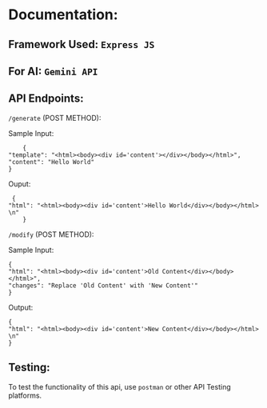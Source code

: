 # Documentation:
## Framework Used: `Express JS`
## For AI: `Gemini API`

## API Endpoints:
	
 `/generate` (POST METHOD):
 
 Sample Input: 
	 
	 	{
    "template": "<html><body><div id='content'></div></body></html>",
    "content": "Hello World"
	}
 
 Ouput:

	 { 
	"html": "<html><body><div id='content'>Hello World</div></body></html> \n"
		}
 
`/modify` (POST METHOD):

Sample Input:


	{
 	"html": "<html><body><div id='content'>Old Content</div></body></html>",
	"changes": "Replace 'Old Content' with 'New Content'"
	}
 		
	 
	
Output:
	 
	{ 
 	"html": "<html><body><div id='content'>New Content</div></body></html> \n"
	}

 ## Testing:
 To test the functionality of this api, use `postman` or other API Testing platforms.
